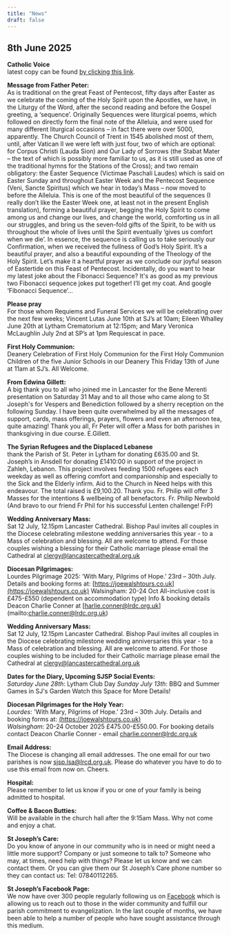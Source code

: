 ```yaml
---
title: "News"
draft: false
---
```

## 8th June 2025

**Catholic Voice**  
latest copy can be found [by clicking this link](https://issuu.com/cathcom/docs/lancaster_voice_june_2025).

**Message from Father Peter:**  
As is traditional on the great Feast of Pentecost, fifty days after Easter as we celebrate the coming of the Holy Spirit upon the Apostles, we have, in the Liturgy of the Word, after the second reading and before the Gospel greeting, a ‘sequence’. Originally Sequences were liturgical poems, which followed on directly form the final note of the Alleluia, and were used for many different liturgical occasions – in fact there were over 5000, apparently. The Church Council of Trent in 1545 abolished most of them, until, after Vatican II we were left with just four, two of which are optional: for Corpus Christi (Lauda Sion) and Our Lady of Sorrows (the Stabat Mater – the text of which is possibly more familiar to us, as it is still used as one of the traditional hymns for the Stations of the Cross); and two remain obligatory: the Easter Sequence (Victimae Paschali Laudes) which is said on Easter Sunday and throughout Easter Week and the Pentecost Sequence (Veni, Sancte Spiritus) which we hear in today’s Mass – now moved to before the Alleluia. This is one of the most beautiful of the sequences (I really don’t like the Easter Week one, at least not in the present English translation), forming a beautiful prayer, begging the Holy Spirit to come among us and change our lives, and change the world, comforting us in all our struggles, and bring us the seven-fold gifts of the Spirit, to be with us throughout the whole of lives until the Spirit eventually ‘gives us comfort when we die’. In essence, the sequence is calling us to take seriously our Confirmation, when we received the fullness of God’s Holy Spirit. It’s a beautiful prayer, and also a beautiful expounding of the Theology of the Holy Spirit. Let’s make it a heartful prayer as we conclude our joyful season of Eastertide on this Feast of Pentecost. Incidentally, do you want to hear my latest joke about the Fibonacci Sequence? It's as good as my previous two Fibonacci sequence jokes put together! I’ll get my coat. And google ‘Fibonacci Sequence’…  

**Please pray**  
For those whom Requiems and Funeral Services we will be celebrating over the next few weeks; Vincent Lutas June 10th at SJ’s at 10am; Eileen Whalley June 20th at Lytham Crematorium at 12:15pm; and Mary Veronica McLaughlin July 2nd at SP’s at 1pm Requiescat in pace.

**First Holy Communion:**  
Deanery Celebration of First Holy Communion for the First Holy Communion Children of the five Junior Schools in our Deanery This Friday 13th of June at 11am at SJ’s. All Welcome.  

**From Edwina Gillett:**  
A big thank you to all who joined me in Lancaster for the Bene Merenti presentation on Saturday 31 May and to all those who came along to St Joseph's for Vespers and Benediction followed by a sherry reception on the following Sunday. I have been quite overwhelmed by all the messages of support, cards, mass offerings, prayers, flowers and even an afternoon tea, quite amazing! Thank you all, Fr Peter will offer a Mass for both parishes in thanksgiving in due course. E.Gillett.  

**The Syrian Refugees and the Displaced Lebanese**  
thank the Parish of St. Peter in Lytham for donating £635.00 and St. Joseph’s in Ansdell for donating £1410:00 in support of the project in Zahleh, Lebanon. This project involves feeding 1500 refugees each weekday as well as offering comfort and companionship and especially to the Sick and the Elderly infirm. Aid to the Church in Need helps with this endeavour. The total raised is £9,100.20. Thank you. Fr. Philip will offer 3 Masses for the intentions & wellbeing of all benefactors. Fr. Philip Newbold (And bravo to our friend Fr Phil for his successful Lenten challenge! FrP)

**Wedding Anniversary Mass:**  
Sat 12 July, 12.15pm Lancaster Cathedral. Bishop Paul invites all couples in the Diocese celebrating milestone wedding anniversaries this year - to a Mass of celebration and blessing. All are welcome to attend. For those couples wishing a blessing for their Catholic marriage please email the Cathedral at [clergy@lancastercathedral.org.uk](clergy@lancastercathedral.org.uk)  

**Diocesan Pilgrimages:**  
Lourdes Pilgrimage 2025: ‘With Mary, Pilgrims of Hope.’ 23rd – 30th July. Details and booking forms at: [https://joewalshtours.co.uk](https://joewalshtours.co.uk)  Walsingham: 20-24 Oct All-inclusive cost is £475-£550 (dependent on accommodation type) Info & booking details Deacon Charlie Conner at [harlie.conner@lrdc.org.uk] (mailto:charlie.conner@lrdc.org.uk)  

**Wedding Anniversary Mass:**  
Sat 12 July, 12.15pm Lancaster Cathedral. Bishop Paul invites all couples in the Diocese celebrating milestone wedding anniversaries this year - to a Mass of celebration and blessing. All are welcome to attend. For those couples wishing to be included for their Catholic marriage please email the Cathedral at [clergy@lancastercathedral.org.uk](mailto:clergy@lancastercathedral.org.uk)  

**Dates for the Diary, Upcoming SJSP Social Events:**  
*Saturday June 28th*: Lytham Club Day
*Sunday July 13th*: BBQ and Summer Games in SJ's Garden
Watch this Space for More Details!

**Diocesan Pilgrimages for the Holy Year:**  
*Lourdes*: 'With Mary, Pilgrims of Hope.' 23rd – 30th July. Details and booking forms at: [(https://joewalshtours.co.uk)](https://joewalshtours.co.uk)  
*Walsingham*: 20-24 October 2025 £475.00-£550.00. For booking details contact Deacon Charlie Conner - email [charlie.conner@lrdc.org.uk](mailto:charlie.conner@lrdc.org.uk)  

**Email Address:**  
The Diocese is changing all email addresses. The one email for our two parishes is now [sjsp.lsa@lrcd.org.uk](mailto:sjsp.lsa@lrcd.org.uk). Please do whatever you have to do to use this email from now on. Cheers.  

**Hospital:**  
Please remember to let us know if you or one of your family is being admitted to hospital.

**Coffee & Bacon Butties:**  
Will be available in the church hall after the 9:15am Mass. Why not come and enjoy a chat.

**St Joseph’s Care:**  
Do you know of anyone in our community who is in need or might need a little more support? Company or just someone to talk to? Someone who may, at times, need help with things? Please let us know and we can contact them. Or you can give them our St Joseph’s Care phone number so they can contact us: Tel: 07840112265.

**St Joseph’s Facebook Page:**  
We now have over 300 people regularly following us on [Facebook](https://www.facebook.com/pages/St-Josephs-Roman-Catholic-Church-Ansdell/230000653837017) which is allowing us to reach out to those in the wider community and fulfill our parish commitment to evangelization. In the last couple of months, we have been able to help a number of people who have sought assistance through this medium.
